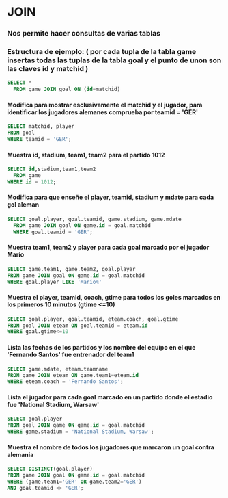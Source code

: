 # JOIN
### Nos permite hacer consultas de varias tablas 
### Estructura de ejemplo: ( por cada tupla de la tabla game insertas todas las tuplas de la tabla goal y el punto de unon son las claves id y matchid )
```SQL
SELECT *
  FROM game JOIN goal ON (id=matchid)
```

#### Modifica para mostrar esclusivamente el matchid y el jugador, para identificar los jugadores alemanes comprueba por teamid = 'GER'

```SQL
SELECT matchid, player
FROM goal 
WHERE teamid = 'GER';

```
#### Muestra id, stadium, team1, team2 para el partido 1012

```SQL
SELECT id,stadium,team1,team2
  FROM game
WHERE id = 1012;

```
#### Modifica para que enseñe el player, teamid, stadium y mdate para cada gol aleman

```SQL
SELECT goal.player, goal.teamid, game.stadium, game.mdate
  FROM game JOIN goal ON game.id = goal.matchid
  WHERE goal.teamid = 'GER';

```
#### Muestra team1, team2 y player para cada goal marcado por el jugador Mario 

```SQL
SELECT game.team1, game.team2, goal.player
FROM game JOIN goal ON game.id = goal.matchid
WHERE goal.player LIKE 'Mario%'

```
#### Muestra el player, teamid, coach, gtime para todos los goles marcados en los primeros 10 minutos (gtime <=10)

```SQL
SELECT goal.player, goal.teamid, eteam.coach, goal.gtime
FROM goal JOIN eteam ON goal.teamid = eteam.id
WHERE goal.gtime<=10

```
#### Lista las fechas de los partidos y los nombre del equipo en el que 'Fernando Santos' fue entrenador del team1

```SQL
SELECT game.mdate, eteam.teamname
FROM game JOIN eteam ON game.team1=eteam.id
WHERE eteam.coach = 'Fernando Santos';

```
#### Lista el jugador para cada goal marcado en un partido donde el estadio fue 'National Stadium, Warsaw'

```SQL
SELECT goal.player
FROM goal JOIN game ON game.id = goal.matchid
WHERE game.stadium = 'National Stadium, Warsaw';

```
#### Muestra el nombre de todos los jugadores que marcaron un goal contra alemania

```SQL
SELECT DISTINCT(goal.player)
FROM game JOIN goal ON game.id = goal.matchid 
WHERE (game.team1='GER' OR game.team2='GER') 
AND goal.teamid <> 'GER';

```
#### 

```SQL


```
#### 

```SQL


```
#### 

```SQL


```
